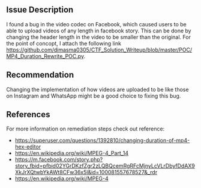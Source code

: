 ## Issue Description

I found a bug in the video codec on Facebook, which caused users to be able to upload videos of any length in facebook story. This can be done by changing the header length in the video to be smaller than the original. For the point of concopt, I attach the following link https://github.com/dimasma0305/CTF_Solution_Writeup/blob/master/POC/MP4_Duration_Rewrite_POC.py.

## Recommendation

Changing the implementation of how videos are uploaded to be like those on Instagram and WhatsApp might be a good choice to fixing this bug.

## References

For more information on remediation steps check out reference:
- https://superuser.com/questions/1392810/changing-duration-of-mp4-hex-editor
- https://en.wikipedia.org/wiki/MPEG-4_Part_14
- https://m.facebook.com/story.php?story_fbid=pfbid02YGrDKzfZgr2zLQBQcemRgRFcMjnyLcVLrDbyfDdAX9XkJrXQtwbYkAWt8CFw36x5l&id=100081557678527&_rdr
- https://en.wikipedia.org/wiki/MPEG-4